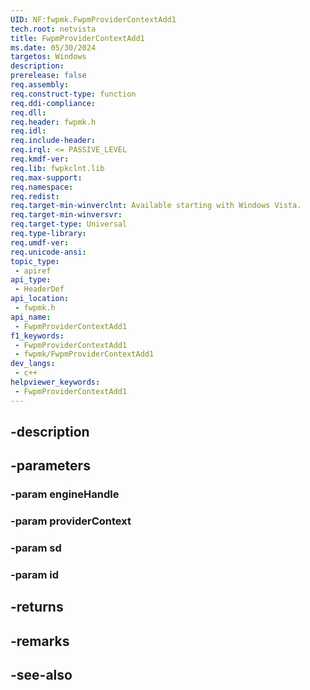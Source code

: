 ```yaml
---
UID: NF:fwpmk.FwpmProviderContextAdd1
tech.root: netvista
title: FwpmProviderContextAdd1
ms.date: 05/30/2024
targetos: Windows
description: 
prerelease: false
req.assembly: 
req.construct-type: function
req.ddi-compliance: 
req.dll: 
req.header: fwpmk.h
req.idl: 
req.include-header: 
req.irql: <= PASSIVE_LEVEL
req.kmdf-ver: 
req.lib: fwpkclnt.lib
req.max-support: 
req.namespace: 
req.redist: 
req.target-min-winverclnt: Available starting with Windows Vista.
req.target-min-winversvr: 
req.target-type: Universal
req.type-library: 
req.umdf-ver: 
req.unicode-ansi: 
topic_type:
 - apiref
api_type:
 - HeaderDef
api_location:
 - fwpmk.h
api_name:
 - FwpmProviderContextAdd1
f1_keywords:
 - FwpmProviderContextAdd1
 - fwpmk/FwpmProviderContextAdd1
dev_langs:
 - c++
helpviewer_keywords:
 - FwpmProviderContextAdd1
---
```


## -description

## -parameters

### -param engineHandle

### -param providerContext

### -param sd

### -param id

## -returns

## -remarks

## -see-also

